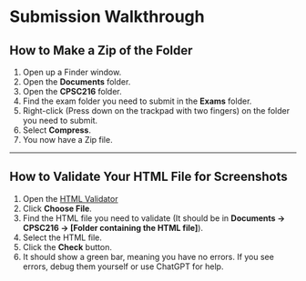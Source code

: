 # Submission Walkthrough

## How to Make a Zip of the Folder

1. Open up a Finder window.
2. Open the **Documents** folder.
3. Open the **CPSC216** folder.
4. Find the exam folder you need to submit in the **Exams** folder.
5. Right-click (Press down on the trackpad with two fingers) on the folder you need to submit.
6. Select **Compress**.
7. You now have a Zip file.

---

## How to Validate Your HTML File for Screenshots

1. Open the [HTML Validator](https://validator.w3.org/#validate_by_upload)
2. Click **Choose File**.
3. Find the HTML file you need to validate (It should be in **Documents → CPSC216 → [Folder containing the HTML file]**).
4. Select the HTML file.
5. Click the **Check** button.
6. It should show a green bar, meaning you have no errors. If you see errors, debug them yourself or use ChatGPT for help.